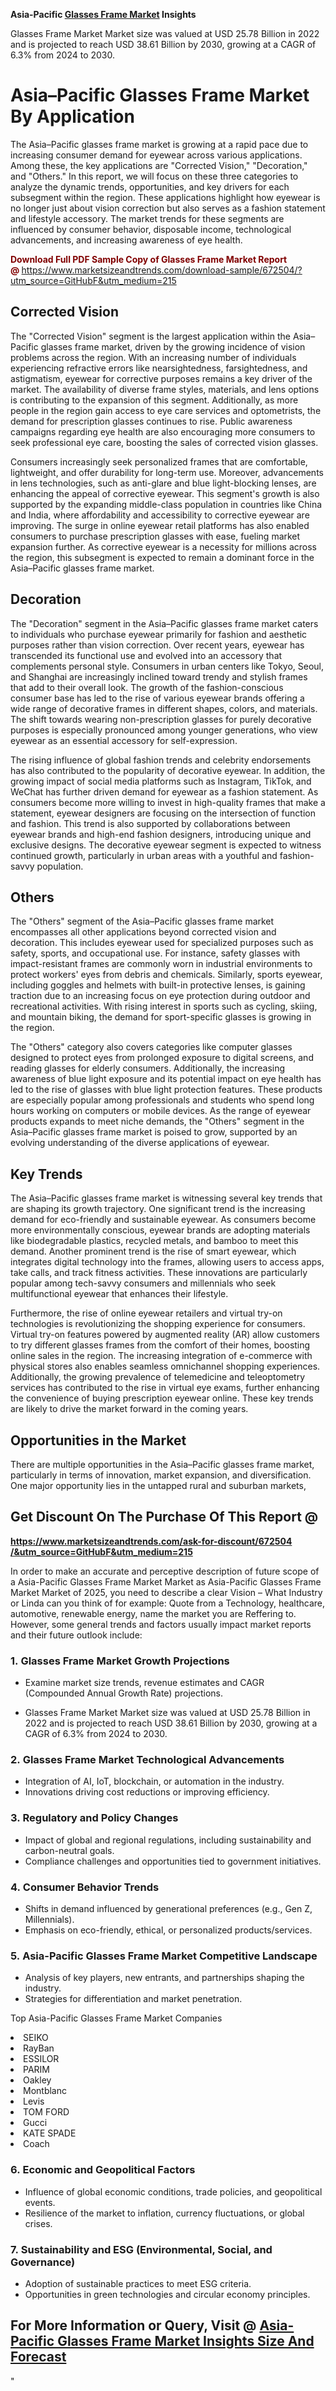 <p><strong>Asia-Pacific&nbsp;<a href=""https://www.marketsizeandtrends.com/download-sample/672504/&amp;utm_source=GitHubF&amp;utm_medium=215"">Glasses Frame Market</a> Insights</strong></p><p>Glasses Frame Market Market size was valued at USD 25.78 Billion in 2022 and is projected to reach USD 38.61 Billion by 2030, growing at a CAGR of 6.3% from 2024 to 2030.</p><p><h1>Asia–Pacific Glasses Frame Market By Application</h1><p>The Asia–Pacific glasses frame market is growing at a rapid pace due to increasing consumer demand for eyewear across various applications. Among these, the key applications are "Corrected Vision," "Decoration," and "Others." In this report, we will focus on these three categories to analyze the dynamic trends, opportunities, and key drivers for each subsegment within the region. These applications highlight how eyewear is no longer just about vision correction but also serves as a fashion statement and lifestyle accessory. The market trends for these segments are influenced by consumer behavior, disposable income, technological advancements, and increasing awareness of eye health.</p><p><p><strong><span style="color: #800000;">Download Full PDF Sample Copy of Glasses Frame Market Report @</span>&nbsp;</strong><a href="https://www.marketsizeandtrends.com/download-sample/672504/?utm_source=GitHubF&amp;utm_medium=215" target="_blank">https://www.marketsizeandtrends.com/download-sample/672504/?utm_source=GitHubF&amp;utm_medium=215</a></p></p><h2>Corrected Vision</h2><p>The "Corrected Vision" segment is the largest application within the Asia–Pacific glasses frame market, driven by the growing incidence of vision problems across the region. With an increasing number of individuals experiencing refractive errors like nearsightedness, farsightedness, and astigmatism, eyewear for corrective purposes remains a key driver of the market. The availability of diverse frame styles, materials, and lens options is contributing to the expansion of this segment. Additionally, as more people in the region gain access to eye care services and optometrists, the demand for prescription glasses continues to rise. Public awareness campaigns regarding eye health are also encouraging more consumers to seek professional eye care, boosting the sales of corrected vision glasses.<p>Consumers increasingly seek personalized frames that are comfortable, lightweight, and offer durability for long-term use. Moreover, advancements in lens technologies, such as anti-glare and blue light-blocking lenses, are enhancing the appeal of corrective eyewear. This segment's growth is also supported by the expanding middle-class population in countries like China and India, where affordability and accessibility to corrective eyewear are improving. The surge in online eyewear retail platforms has also enabled consumers to purchase prescription glasses with ease, fueling market expansion further. As corrective eyewear is a necessity for millions across the region, this subsegment is expected to remain a dominant force in the Asia–Pacific glasses frame market.</p><h2>Decoration</h2><p>The "Decoration" segment in the Asia–Pacific glasses frame market caters to individuals who purchase eyewear primarily for fashion and aesthetic purposes rather than vision correction. Over recent years, eyewear has transcended its functional use and evolved into an accessory that complements personal style. Consumers in urban centers like Tokyo, Seoul, and Shanghai are increasingly inclined toward trendy and stylish frames that add to their overall look. The growth of the fashion-conscious consumer base has led to the rise of various eyewear brands offering a wide range of decorative frames in different shapes, colors, and materials. The shift towards wearing non-prescription glasses for purely decorative purposes is especially pronounced among younger generations, who view eyewear as an essential accessory for self-expression.<p>The rising influence of global fashion trends and celebrity endorsements has also contributed to the popularity of decorative eyewear. In addition, the growing impact of social media platforms such as Instagram, TikTok, and WeChat has further driven demand for eyewear as a fashion statement. As consumers become more willing to invest in high-quality frames that make a statement, eyewear designers are focusing on the intersection of function and fashion. This trend is also supported by collaborations between eyewear brands and high-end fashion designers, introducing unique and exclusive designs. The decorative eyewear segment is expected to witness continued growth, particularly in urban areas with a youthful and fashion-savvy population.</p><h2>Others</h2><p>The "Others" segment of the Asia–Pacific glasses frame market encompasses all other applications beyond corrected vision and decoration. This includes eyewear used for specialized purposes such as safety, sports, and occupational use. For instance, safety glasses with impact-resistant frames are commonly worn in industrial environments to protect workers' eyes from debris and chemicals. Similarly, sports eyewear, including goggles and helmets with built-in protective lenses, is gaining traction due to an increasing focus on eye protection during outdoor and recreational activities. With rising interest in sports such as cycling, skiing, and mountain biking, the demand for sport-specific glasses is growing in the region.<p>The "Others" category also covers categories like computer glasses designed to protect eyes from prolonged exposure to digital screens, and reading glasses for elderly consumers. Additionally, the increasing awareness of blue light exposure and its potential impact on eye health has led to the rise of glasses with blue light protection features. These products are especially popular among professionals and students who spend long hours working on computers or mobile devices. As the range of eyewear products expands to meet niche demands, the "Others" segment in the Asia–Pacific glasses frame market is poised to grow, supported by an evolving understanding of the diverse applications of eyewear.</p><h2>Key Trends</h2><p>The Asia–Pacific glasses frame market is witnessing several key trends that are shaping its growth trajectory. One significant trend is the increasing demand for eco-friendly and sustainable eyewear. As consumers become more environmentally conscious, eyewear brands are adopting materials like biodegradable plastics, recycled metals, and bamboo to meet this demand. Another prominent trend is the rise of smart eyewear, which integrates digital technology into the frames, allowing users to access apps, take calls, and track fitness activities. These innovations are particularly popular among tech-savvy consumers and millennials who seek multifunctional eyewear that enhances their lifestyle.</p><p>Furthermore, the rise of online eyewear retailers and virtual try-on technologies is revolutionizing the shopping experience for consumers. Virtual try-on features powered by augmented reality (AR) allow customers to try different glasses frames from the comfort of their homes, boosting online sales in the region. The increasing integration of e-commerce with physical stores also enables seamless omnichannel shopping experiences. Additionally, the growing prevalence of telemedicine and teleoptometry services has contributed to the rise in virtual eye exams, further enhancing the convenience of buying prescription eyewear online. These key trends are likely to drive the market forward in the coming years.</p><h2>Opportunities in the Market</h2><p>There are multiple opportunities in the Asia–Pacific glasses frame market, particularly in terms of innovation, market expansion, and diversification. One major opportunity lies in the untapped rural and suburban markets,</p><h2><strong>Get Discount On The Purchase Of This Report @&nbsp;</strong></h2><p><strong><a href=""https://www.marketsizeandtrends.com/ask-for-discount/672504/&amp;utm_source=GitHubF&amp;utm_medium=215"" target=""_blank"">https://www.marketsizeandtrends.com/ask-for-discount/672504<br />/&amp;utm_source=GitHubF&amp;utm_medium=215</a></strong></p><p>In order to make an accurate and perceptive description of future scope of a Asia-Pacific&nbsp;Glasses Frame Market Market as Asia-Pacific&nbsp;Glasses Frame Market Market of 2025, you need to describe a clear Vision &ndash; What Industry or Linda can you think of for example: Quote from a Technology, healthcare, automotive, renewable energy, name the market you are Reffering to. However, some general trends and factors usually impact market reports and their future outlook include:</p><h3>1.&nbsp;<strong>Glasses Frame Market Growth Projections</strong></h3><ul><li>Examine market size trends, revenue estimates and CAGR (Compounded Annual Growth Rate) projections.</li><li><p>Glasses Frame Market Market size was valued at USD 25.78 Billion in 2022 and is projected to reach USD 38.61 Billion by 2030, growing at a CAGR of 6.3% from 2024 to 2030.</p></li></ul><h3>2.&nbsp;<strong>Glasses Frame Market Technological Advancements</strong></h3><ul><li>Integration of AI, IoT, blockchain, or automation in the industry.</li><li>Innovations driving cost reductions or improving efficiency.</li></ul><h3>3.&nbsp;<strong>Regulatory and Policy Changes</strong></h3><ul><li>Impact of global and regional regulations, including sustainability and carbon-neutral goals.</li><li>Compliance challenges and opportunities tied to government initiatives.</li></ul><h3>4.&nbsp;<strong>Consumer Behavior Trends</strong></h3><ul><li>Shifts in demand influenced by generational preferences (e.g., Gen Z, Millennials).</li><li>Emphasis on eco-friendly, ethical, or personalized products/services.</li></ul><h3>5.&nbsp;<strong>Asia-Pacific Glasses Frame Market Competitive Landscape</strong></h3><ul><li>Analysis of key players, new entrants, and partnerships shaping the industry.</li><li>Strategies for differentiation and market penetration.</li></ul><p data-pm-slice=""1 1 []"">Top Asia-Pacific Glasses Frame Market Companies</p><div data-test-id=""""><p><li>SEIKO</li><li> RayBan</li><li> ESSILOR</li><li> PARIM</li><li> Oakley</li><li> Montblanc</li><li> Levis</li><li> TOM FORD</li><li> Gucci</li><li> KATE SPADE</li><li> Coach</li></p></div><h3>6.&nbsp;<strong>Economic and Geopolitical Factors</strong></h3><ul><li>Influence of global economic conditions, trade policies, and geopolitical events.</li><li>Resilience of the market to inflation, currency fluctuations, or global crises.</li></ul><h3>7.&nbsp;<strong>Sustainability and ESG (Environmental, Social, and Governance)</strong></h3><ul><li>Adoption of sustainable practices to meet ESG criteria.</li><li>Opportunities in green technologies and circular economy principles.</li></ul><h2><strong>For More Information or Query, Visit @&nbsp;</strong><a href=""https://www.verifiedmarketreports.com/product/glasses-frame-market/"" target=""_blank"">Asia-Pacific Glasses Frame Market Insights Size And Forecast</a></h2>"
